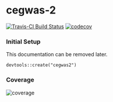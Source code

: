 # cegwas-2

[![Travis-CI Build Status](https://travis-ci.org/AndersenLab/cegwas2.svg?branch=master)](https://travis-ci.org/AndersenLab/cegwas2)
[![codecov](https://codecov.io/gh/AndersenLab/cegwas2/branch/master/graph/badge.svg)](https://codecov.io/gh/AndersenLab/cegwas2)

### Initial Setup

This documentation can be removed later.

```
devtools::create("cegwas2")
```

### Coverage

![coverage](https://codecov.io/gh/AndersenLab/cegwas2/commit/111aa38cd0f4a5010ef4334ea29761e83aeac3b6/graphs/tree.svg)
